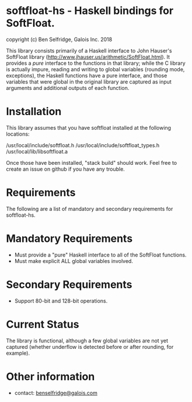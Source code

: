 softfloat-hs - Haskell bindings for SoftFloat.
===

copyright (c) Ben Selfridge, Galois Inc. 2018

This library consists primarily of a Haskell interface to John Hauser's SoftFloat
library (http://www.jhauser.us/arithmetic/SoftFloat.html). It provides a *pure*
interface to the functions in that library; while the C library is actually impure,
reading and writing to global variables (rounding mode, exceptions), the Haskell
functions have a pure interface, and those variables that were global in the original
library are captured as input arguments and additional outputs of each function.

Installation
===

This library assumes that you have softfloat installed at the following locations:

/usr/local/include/softfloat.h
/usr/local/include/softfloat_types.h
/usr/local/lib/libsoftfloat.a

Once those have been installed, "stack build" should work. Feel free to create an
issue on github if you have any trouble.

Requirements
===

The following are a list of mandatory and secondary requirements for softfloat-hs.

Mandatory Requirements
===

- Must provide a "pure" Haskell interface to all of the SoftFloat functions.
- Must make explicit ALL global variables involved.

Secondary Requirements
===

- Support 80-bit and 128-bit operations.

Current Status
===

The library is functional, although a few global variables are not yet captured
(whether underflow is detected before or after rounding, for example).

Other information
===

* contact: benselfridge@galois.com
